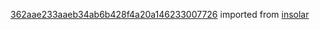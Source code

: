 [362aae233aaeb34ab6b428f4a20a146233007726](https://github.com/insolar/insolar/commit/362aae233aaeb34ab6b428f4a20a146233007726) imported from [insolar](https://github.com/insolar/insolar)

